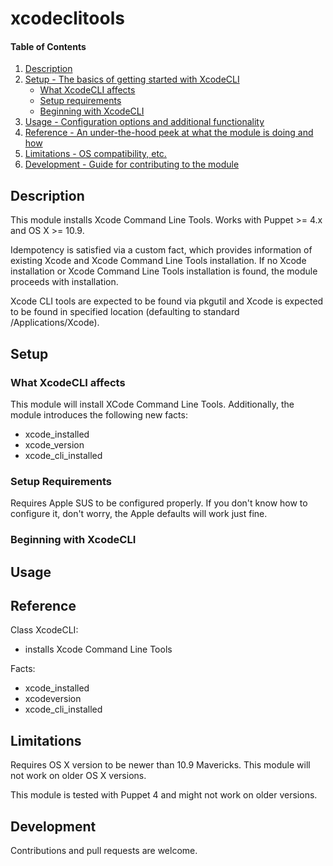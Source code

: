 # xcodeclitools

#### Table of Contents

1. [Description](#description)
1. [Setup - The basics of getting started with XcodeCLI](#setup)
    * [What XcodeCLI affects](#what-XcodeCLI-affects)
    * [Setup requirements](#setup-requirements)
    * [Beginning with XcodeCLI](#beginning-with-XcodeCLI)
1. [Usage - Configuration options and additional functionality](#usage)
1. [Reference - An under-the-hood peek at what the module is doing and how](#reference)
1. [Limitations - OS compatibility, etc.](#limitations)
1. [Development - Guide for contributing to the module](#development)

## Description

This module installs Xcode Command Line Tools. Works with Puppet >= 4.x and OS X >= 10.9.

Idempotency is satisfied via a custom fact, which provides information of existing Xcode and Xcode Command Line Tools installation. If no Xcode installation or Xcode Command Line Tools installation is found, the module proceeds with installation.

Xcode CLI tools are expected to be found via pkgutil and Xcode is expected to be found in specified location (defaulting to standard /Applications/Xcode).

## Setup

### What XcodeCLI affects

This module will install XCode Command Line Tools. Additionally, the module introduces the following new facts:
- xcode_installed
- xcode_version
- xcode_cli_installed

<!--
If it's obvious what your module touches, you can skip this section. For
example, folks can probably figure out that your mysql_instance module affects
their MySQL instances.

If there's more that they should know about, though, this is the place to mention:

* A list of files, packages, services, or operations that the module will alter,
  impact, or execute.
* Dependencies that your module automatically installs.
* Warnings or other important notices. -->

### Setup Requirements

Requires Apple SUS to be configured properly. If you don't know how to configure it, don't worry, the Apple defaults will work just fine.

<!-- If your module requires anything extra before setting up (pluginsync enabled,
etc.), mention it here.

If your most recent release breaks compatibility or requires particular steps
for upgrading, you might want to include an additional "Upgrading" section
here. -->

### Beginning with XcodeCLI
<!--
The very basic steps needed for a user to get the module up and running. This
can include setup steps, if necessary, or it can be an example of the most
basic use of the module. -->

## Usage
<!--
This section is where you describe how to customize, configure, and do the
fancy stuff with your module here. It's especially helpful if you include usage
examples and code samples for doing things with your module. -->

## Reference

Class XcodeCLI:
- installs Xcode Command Line Tools

Facts:
- xcode_installed
- xcodeversion
- xcode_cli_installed

<!--
Here, include a complete list of your module's classes, types, providers,
facts, along with the parameters for each. Users refer to this section (thus
the name "Reference") to find specific details; most users don't read it per
se. -->

## Limitations

Requires OS X version to be newer than 10.9 Mavericks. This module will not work on older OS X versions.

This module is tested with Puppet 4 and might not work on older versions.

## Development

Contributions and pull requests are welcome.
